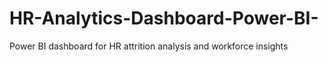 # HR-Analytics-Dashboard-Power-BI-
Power BI dashboard for HR attrition analysis and workforce insights

